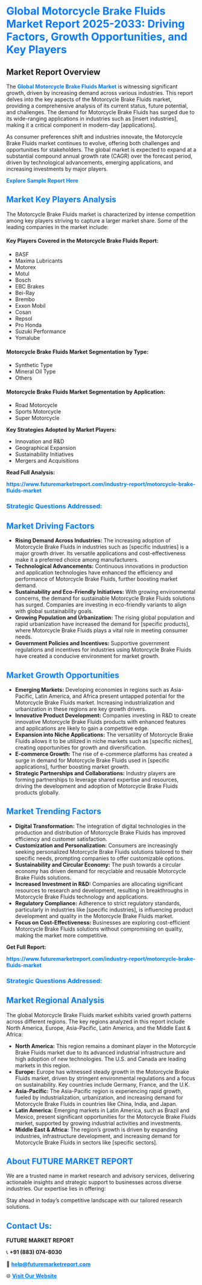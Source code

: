 <h1 style="color: #007BFF;">Global Motorcycle Brake Fluids Market Report 2025-2033: Driving Factors, Growth Opportunities, and Key Players</h1>

<section id="overview">
<h2>Market Report Overview</h2>
<p>The <a href="https://www.futuremarketreport.com/industry-report/motorcycle-brake-fluids-market" style="color: #007BFF; text-decoration: none;"><strong>Global Motorcycle Brake Fluids Market</strong></a> is witnessing significant growth, driven by increasing demand across various industries. This report delves into the key aspects of the Motorcycle Brake Fluids market, providing a comprehensive analysis of its current status, future potential, and challenges. The demand for Motorcycle Brake Fluids has surged due to its wide-ranging applications in industries such as [insert industries], making it a critical component in modern-day [applications].</p>
<p>As consumer preferences shift and industries innovate, the Motorcycle Brake Fluids market continues to evolve, offering both challenges and opportunities for stakeholders. The global market is expected to expand at a substantial compound annual growth rate (CAGR) over the forecast period, driven by technological advancements, emerging applications, and increasing investments by major players.</p>
</section>

<section id="overview">
<p><a href="https://www.futuremarketreport.com/request-sample/reportId=98174" style="color: #007BFF; text-decoration: none;"><strong>Explore Sample Report Here</strong></a></p>
</section>

<section id="key-players">
<h2 style="color: #007BFF;">Market Key Players Analysis</h2>
<p>The Motorcycle Brake Fluids market is characterized by intense competition among key players striving to capture a larger market share. Some of the leading companies in the market include:</p>
<h4>Key Players Covered in the Motorcycle Brake Fluids Report:</h4>
<ul><li>BASF</li><li>Maxima Lubricants</li><li>Motorex</li><li>Motul</li><li>Bosch</li><li>EBC Brakes</li><li>Bei-Ray</li><li>Brembo</li><li>Exxon Mobil</li><li>Cosan</li><li>Repsol</li><li>Pro Honda</li><li>Suzuki Performance</li><li>Yomalube</li></ul>
<h4>Motorcycle Brake Fluids Market Segmentation by Type:</h4>
<ul><li>Synthetic Type</li><li>Mineral Oil Type</li><li>Others</li></ul>

<h4>Motorcycle Brake Fluids Market Segmentation by Application:</h4>
<ul><li>Road Motorcycle</li><li>Sports Motorcycle</li><li>Super Motorcycle</li></ul>
<p><strong>Key Strategies Adopted by Market Players:</strong></p>
<ul>
<li>Innovation and R&D</li>
<li>Geographical Expansion</li>
<li>Sustainability Initiatives</li>
<li>Mergers and Acquisitions</li>
</ul>
</section>

<section>
<p><strong>Read Full Analysis: </strong></p><a href="https://www.futuremarketreport.com/industry-report/motorcycle-brake-fluids-market" style="color: #007BFF; text-decoration: none;"><strong>https://www.futuremarketreport.com/industry-report/motorcycle-brake-fluids-market</strong></a>
<h3 style="color: #007BFF;">Strategic Questions Addressed:</h3>
</section>

<section id="driving-factors">
<h2 style="color: #007BFF;">Market Driving Factors</h2>
<ul>
<li><strong>Rising Demand Across Industries:</strong> The increasing adoption of Motorcycle Brake Fluids in industries such as [specific industries] is a major growth driver. Its versatile applications and cost-effectiveness make it a preferred choice among manufacturers.</li>
<li><strong>Technological Advancements:</strong> Continuous innovations in production and application technologies have enhanced the efficiency and performance of Motorcycle Brake Fluids, further boosting market demand.</li>
<li><strong>Sustainability and Eco-Friendly Initiatives:</strong> With growing environmental concerns, the demand for sustainable Motorcycle Brake Fluids solutions has surged. Companies are investing in eco-friendly variants to align with global sustainability goals.</li>
<li><strong>Growing Population and Urbanization:</strong> The rising global population and rapid urbanization have increased the demand for [specific products], where Motorcycle Brake Fluids plays a vital role in meeting consumer needs.</li>
<li><strong>Government Policies and Incentives:</strong> Supportive government regulations and incentives for industries using Motorcycle Brake Fluids have created a conducive environment for market growth.</li>
</ul>
</section>

<section id="growth-opportunities">
<h2 style="color: #007BFF;">Market Growth Opportunities</h2>
<ul>
<li><strong>Emerging Markets:</strong> Developing economies in regions such as Asia-Pacific, Latin America, and Africa present untapped potential for the Motorcycle Brake Fluids market. Increasing industrialization and urbanization in these regions are key growth drivers.</li>
<li><strong>Innovative Product Development:</strong> Companies investing in R&D to create innovative Motorcycle Brake Fluids products with enhanced features and applications are likely to gain a competitive edge.</li>
<li><strong>Expansion into Niche Applications:</strong> The versatility of Motorcycle Brake Fluids allows it to be utilized in niche markets such as [specific niches], creating opportunities for growth and diversification.</li>
<li><strong>E-commerce Growth:</strong> The rise of e-commerce platforms has created a surge in demand for Motorcycle Brake Fluids used in [specific applications], further boosting market growth.</li>
<li><strong>Strategic Partnerships and Collaborations:</strong> Industry players are forming partnerships to leverage shared expertise and resources, driving the development and adoption of Motorcycle Brake Fluids products globally.</li>
</ul>
</section>

<section id="trending-factors">
<h2 style="color: #007BFF;">Market Trending Factors</h2>
<ul>
<li><strong>Digital Transformation:</strong> The integration of digital technologies in the production and distribution of Motorcycle Brake Fluids has improved efficiency and customer satisfaction.</li>
<li><strong>Customization and Personalization:</strong> Consumers are increasingly seeking personalized Motorcycle Brake Fluids solutions tailored to their specific needs, prompting companies to offer customizable options.</li>
<li><strong>Sustainability and Circular Economy:</strong> The push towards a circular economy has driven demand for recyclable and reusable Motorcycle Brake Fluids solutions.</li>
<li><strong>Increased Investment in R&D:</strong> Companies are allocating significant resources to research and development, resulting in breakthroughs in Motorcycle Brake Fluids technology and applications.</li>
<li><strong>Regulatory Compliance:</strong> Adherence to strict regulatory standards, particularly in industries like [specific industries], is influencing product development and quality in the Motorcycle Brake Fluids market.</li>
<li><strong>Focus on Cost-Effectiveness:</strong> Businesses are exploring cost-efficient Motorcycle Brake Fluids solutions without compromising on quality, making the market more competitive.</li>
</ul>
</section>

<section>
<p><strong>Get Full Report: </strong></p><a href="https://www.futuremarketreport.com/industry-report/motorcycle-brake-fluids-market" style="color: #007BFF; text-decoration: none;"><strong>https://www.futuremarketreport.com/industry-report/motorcycle-brake-fluids-market</strong></a>
<h3 style="color: #007BFF;">Strategic Questions Addressed:</h3>
</section>


<section id="regional-analysis">
<h2 style="color: #007BFF;">Market Regional Analysis</h2>
<p>The global Motorcycle Brake Fluids market exhibits varied growth patterns across different regions. The key regions analyzed in this report include North America, Europe, Asia-Pacific, Latin America, and the Middle East & Africa:</p>
<ul>
<li><strong>North America:</strong> This region remains a dominant player in the Motorcycle Brake Fluids market due to its advanced industrial infrastructure and high adoption of new technologies. The U.S. and Canada are leading markets in this region.</li>
<li><strong>Europe:</strong> Europe has witnessed steady growth in the Motorcycle Brake Fluids market, driven by stringent environmental regulations and a focus on sustainability. Key countries include Germany, France, and the U.K.</li>
<li><strong>Asia-Pacific:</strong> The Asia-Pacific region is experiencing rapid growth, fueled by industrialization, urbanization, and increasing demand for Motorcycle Brake Fluids in countries like China, India, and Japan.</li>
<li><strong>Latin America:</strong> Emerging markets in Latin America, such as Brazil and Mexico, present significant opportunities for the Motorcycle Brake Fluids market, supported by growing industrial activities and investments.</li>
<li><strong>Middle East & Africa:</strong> The region’s growth is driven by expanding industries, infrastructure development, and increasing demand for Motorcycle Brake Fluids in sectors like [specific sectors].</li>
</ul>
</section>

<footer>
<h2 style="color: #007BFF;">About FUTURE MARKET REPORT</h2>
<p>We are a trusted name in market research and advisory services, delivering actionable insights and strategic support to businesses across diverse industries. Our expertise lies in offering:</p>

<p>Stay ahead in today’s competitive landscape with our tailored research solutions.</p>

<h2 style="color: #007BFF;">Contact Us:</h2>
<p><strong>FUTURE MARKET REPORT</strong></p>
<p>📞 <strong>+91 (883) 074-8030</strong></p>
<p>📧 <strong><a href="mailto:help@futuremarketreport.com" style="color: #007BFF;">help@futuremarketreport.com</a></strong></p>
<p>🌐 <strong><a href="https://www.futuremarketreport.com/" style="color: #007BFF;">Visit Our Website</a></strong></p>
</footer>